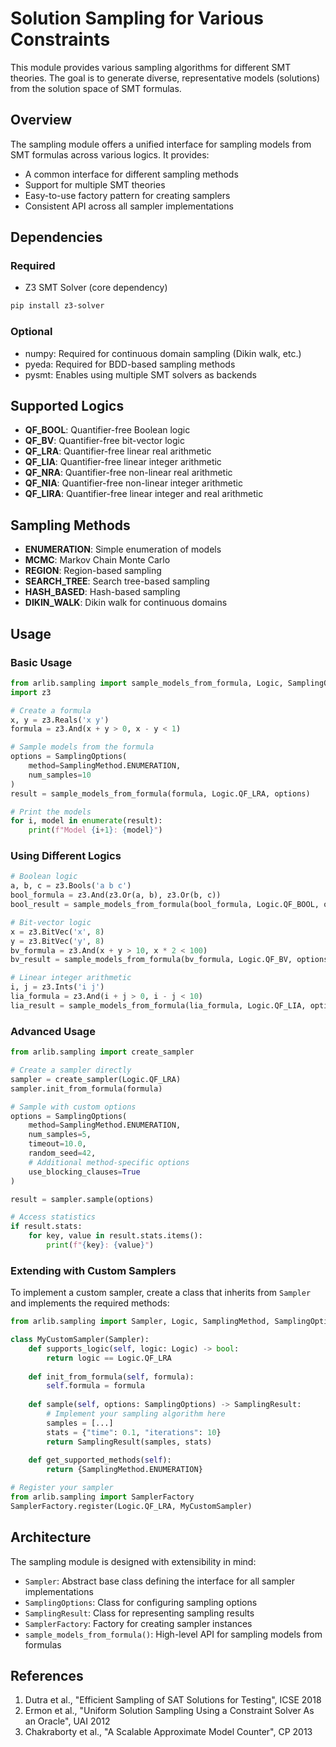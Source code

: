 # Solution Sampling for Various Constraints

This module provides various sampling algorithms for different SMT theories. The goal is to generate diverse,
representative models (solutions) from the solution space of SMT formulas.

## Overview

The sampling module offers a unified interface for sampling models from SMT formulas across various logics. It provides:

- A common interface for different sampling methods
- Support for multiple SMT theories
- Easy-to-use factory pattern for creating samplers
- Consistent API across all sampler implementations

## Dependencies

### Required

- Z3 SMT Solver (core dependency)

```bash
pip install z3-solver
```

### Optional

- numpy: Required for continuous domain sampling (Dikin walk, etc.)
- pyeda: Required for BDD-based sampling methods
- pysmt: Enables using multiple SMT solvers as backends

## Supported Logics

- **QF_BOOL**: Quantifier-free Boolean logic
- **QF_BV**: Quantifier-free bit-vector logic
- **QF_LRA**: Quantifier-free linear real arithmetic
- **QF_LIA**: Quantifier-free linear integer arithmetic
- **QF_NRA**: Quantifier-free non-linear real arithmetic
- **QF_NIA**: Quantifier-free non-linear integer arithmetic
- **QF_LIRA**: Quantifier-free linear integer and real arithmetic

## Sampling Methods

- **ENUMERATION**: Simple enumeration of models
- **MCMC**: Markov Chain Monte Carlo
- **REGION**: Region-based sampling
- **SEARCH_TREE**: Search tree-based sampling
- **HASH_BASED**: Hash-based sampling
- **DIKIN_WALK**: Dikin walk for continuous domains

## Usage

### Basic Usage

```python
from arlib.sampling import sample_models_from_formula, Logic, SamplingOptions, SamplingMethod
import z3

# Create a formula
x, y = z3.Reals('x y')
formula = z3.And(x + y > 0, x - y < 1)

# Sample models from the formula
options = SamplingOptions(
    method=SamplingMethod.ENUMERATION,
    num_samples=10
)
result = sample_models_from_formula(formula, Logic.QF_LRA, options)

# Print the models
for i, model in enumerate(result):
    print(f"Model {i+1}: {model}")
```

### Using Different Logics

```python
# Boolean logic
a, b, c = z3.Bools('a b c')
bool_formula = z3.And(z3.Or(a, b), z3.Or(b, c))
bool_result = sample_models_from_formula(bool_formula, Logic.QF_BOOL, options)

# Bit-vector logic
x = z3.BitVec('x', 8)
y = z3.BitVec('y', 8)
bv_formula = z3.And(x + y > 10, x * 2 < 100)
bv_result = sample_models_from_formula(bv_formula, Logic.QF_BV, options)

# Linear integer arithmetic
i, j = z3.Ints('i j')
lia_formula = z3.And(i + j > 0, i - j < 10)
lia_result = sample_models_from_formula(lia_formula, Logic.QF_LIA, options)
```

### Advanced Usage

```python
from arlib.sampling import create_sampler

# Create a sampler directly
sampler = create_sampler(Logic.QF_LRA)
sampler.init_from_formula(formula)

# Sample with custom options
options = SamplingOptions(
    method=SamplingMethod.ENUMERATION,
    num_samples=5,
    timeout=10.0,
    random_seed=42,
    # Additional method-specific options
    use_blocking_clauses=True
)

result = sampler.sample(options)

# Access statistics
if result.stats:
    for key, value in result.stats.items():
        print(f"{key}: {value}")
```

### Extending with Custom Samplers

To implement a custom sampler, create a class that inherits from `Sampler` and implements the required methods:

```python
from arlib.sampling import Sampler, Logic, SamplingMethod, SamplingOptions, SamplingResult

class MyCustomSampler(Sampler):
    def supports_logic(self, logic: Logic) -> bool:
        return logic == Logic.QF_LRA
    
    def init_from_formula(self, formula):
        self.formula = formula
    
    def sample(self, options: SamplingOptions) -> SamplingResult:
        # Implement your sampling algorithm here
        samples = [...]
        stats = {"time": 0.1, "iterations": 10}
        return SamplingResult(samples, stats)
    
    def get_supported_methods(self):
        return {SamplingMethod.ENUMERATION}

# Register your sampler
from arlib.sampling import SamplerFactory
SamplerFactory.register(Logic.QF_LRA, MyCustomSampler)
```

## Architecture

The sampling module is designed with extensibility in mind:

- `Sampler`: Abstract base class defining the interface for all sampler implementations
- `SamplingOptions`: Class for configuring sampling options
- `SamplingResult`: Class for representing sampling results
- `SamplerFactory`: Factory for creating sampler instances
- `sample_models_from_formula()`: High-level API for sampling models from formulas

## References

1. Dutra et al., "Efficient Sampling of SAT Solutions for Testing", ICSE 2018
2. Ermon et al., "Uniform Solution Sampling Using a Constraint Solver As an Oracle", UAI 2012
3. Chakraborty et al., "A Scalable Approximate Model Counter", CP 2013
